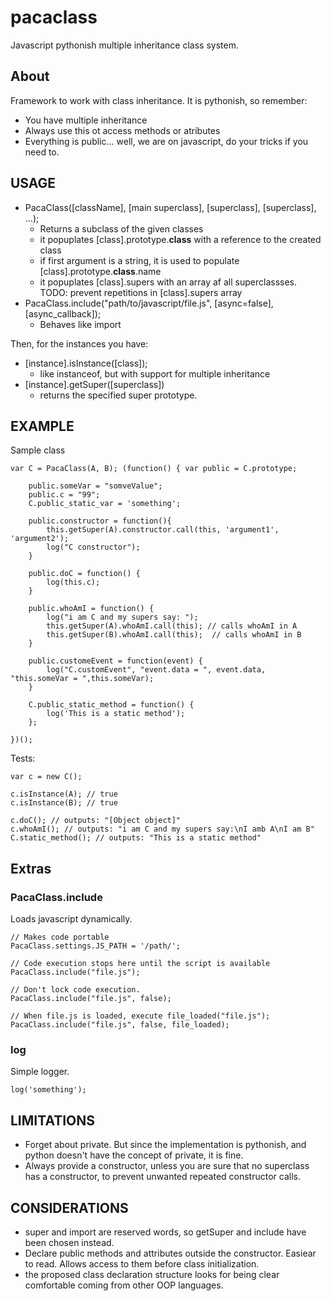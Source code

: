 
pacaclass
=========

Javascript pythonish multiple inheritance class system.


About
----------------

Framework to work with class inheritance. It is pythonish, so remember:

  - You have multiple inheritance
  - Always use this ot access methods or atributes
  - Everything is public... well, we are on javascript, do your tricks if you need to.


USAGE
-----------

- PacaClass([className], [main superclass], [superclass], [superclass], ...);
  * Returns a subclass of the given classes
  * it popuplates [class].prototype.__class__ with a reference to the created class
  * if first argument is a string, it is used to populate [class].prototype.__class__.name
  * it popuplates [class].supers with an array af all superclassses.
    TODO: prevent repetitions in [class].supers array
- PacaClass.include("path/to/javascript/file.js", [async=false], [async_callback]);
  * Behaves like import
  
Then, for the instances you have:

- [instance].isInstance([class]);
  * like instanceof, but with support for multiple inheritance
- [instance].getSuper([superclass])
  * returns the specified super prototype.


EXAMPLE
----------------

Sample class

    var C = PacaClass(A, B); (function() { var public = C.prototype;

        public.someVar = "somveValue";
        public.c = "99";
        C.public_static_var = 'something';
        
        public.constructor = function(){
            this.getSuper(A).constructor.call(this, 'argument1', 'argument2');
            log("C constructor");
        }

        public.doC = function() {
            log(this.c);
        }

        public.whoAmI = function() {
            log("i am C and my supers say: ");
            this.getSuper(A).whoAmI.call(this); // calls whoAmI in A
            this.getSuper(B).whoAmI.call(this);  // calls whoAmI in B
        }
        
        public.customeEvent = function(event) {
            log("C.customEvent", "event.data = ", event.data, "this.someVar = ",this.someVar);
        }

        C.public_static_method = function() {
            log('This is a static method');
        };

    })();


Tests:

    var c = new C();

    c.isInstance(A); // true
    c.isInstance(B); // true

    c.doC(); // outputs: "[Object object]"
    c.whoAmI(); // outputs: "i am C and my supers say:\nI amb A\nI am B"
    C.static_method(); // outputs: "This is a static method"


Extras
-----------

### PacaClass.include
Loads javascript dynamically.

    // Makes code portable
    PacaClass.settings.JS_PATH = '/path/';

    // Code execution stops here until the script is available
    PacaClass.include("file.js");

    // Don't lock code execution.
    PacaClass.include("file.js", false); 

    // When file.js is loaded, execute file_loaded("file.js");
    PacaClass.include("file.js", false, file_loaded); 
    
### log
Simple logger.

    log('something');


LIMITATIONS
-------------

- Forget about private. But since the implementation is pythonish, and python doesn't
  have the concept of private, it is fine.
- Always provide a constructor, unless you are sure that no superclass has a
  constructor, to prevent unwanted repeated constructor calls.


CONSIDERATIONS
-----------------------------

- super and import are reserved words, so getSuper and include have been chosen instead.
- Declare public methods and attributes outside the constructor. Easiear to read. Allows
  access to them before class initialization.
- the proposed class declaration structure looks for being clear comfortable coming from
  other OOP languages.
